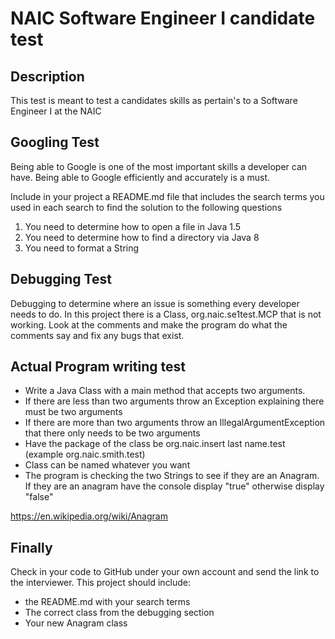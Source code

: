 # NAIC Software Engineer I candidate test

## Description
This test is meant to test a candidates skills as pertain's to a Software Engineer I at the NAIC

## Googling Test
Being able to Google is one of the most important skills a developer can have.  Being able to Google efficiently and 
accurately is a must.

Include in your project a README.md file that includes the search terms you used in each search to find the solution to
the following questions

1. You need to determine how to open a file in Java 1.5
2. You need to determine how to find a directory via Java 8
3. You need to format a String

## Debugging Test
Debugging to determine where an issue is something every developer needs to do.
In this project there is a Class, org.naic.se1test.MCP that is not working.  Look at the comments and make the program
do what the comments say and fix any bugs that exist.

## Actual Program writing test
* Write a Java Class with a main method that accepts two arguments.
* If there are less than two arguments throw an Exception explaining there must be two arguments
* If there are more than two arguments throw an IllegalArgumentException that there only needs to be two arguments
* Have the package of the class be org.naic.insert last name.test (example org.naic.smith.test)
* Class can be named whatever you want
* The program is checking the two Strings to see if they are an Anagram.  If they are an anagram have the console 
display "true" otherwise display "false"

https://en.wikipedia.org/wiki/Anagram

## Finally 
Check in your code to GitHub under your own account and send the link to the interviewer.
This project should include:
 * the README.md with your search terms
 * The correct class from the debugging section
 * Your new Anagram class
